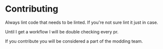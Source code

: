 # Contributing
Always lint code that needs to be linted. If you're not sure lint it just in case.

Until I get a workflow I will be double checking every pr.

If you contribute you will be considered a part of the modding team. 
